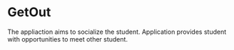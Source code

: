 # GetOut
The appliaction aims to socialize the student. Application provides student with opportunities to meet other student.
